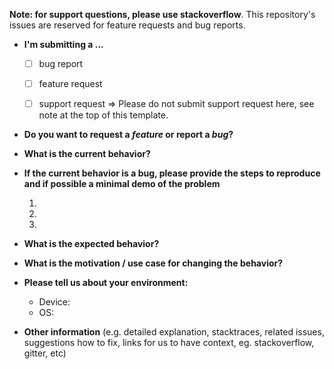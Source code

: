 **Note: for support questions, please use stackoverflow**. This repository's issues are reserved for feature requests and bug reports.

* **I'm submitting a ...**
  - [ ] bug report
  - [ ] feature request
  - [ ] support request => Please do not submit support request here, see note at the top of this template.


* **Do you want to request a *feature* or report a *bug*?**



* **What is the current behavior?**



* **If the current behavior is a bug, please provide the steps to reproduce and if possible a minimal demo of the problem** 

  1.
  1.
  1.


* **What is the expected behavior?**



* **What is the motivation / use case for changing the behavior?**



* **Please tell us about your environment:**
  
  - Device:
  - OS:

* **Other information** (e.g. detailed explanation, stacktraces, related issues, suggestions how to fix, links for us to have context, eg. stackoverflow, gitter, etc)

